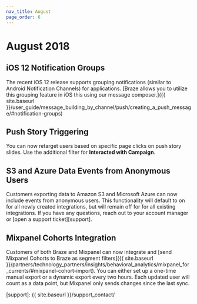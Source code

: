 ```yaml
---
nav_title: August
page_order: 6
---
```

# August 2018

## iOS 12 Notification Groups

The recent iOS 12 release supports grouping notifications (similar to Android Notification Channels) for applications. [Braze allows you to utilize this grouping feature in iOS this using our message composer.]({{ site.baseurl }}/user_guide/message_building_by_channel/push/creating_a_push_message/#notification-groups)

## Push Story Triggering

You can now retarget users based on specific page clicks on push story slides. Use the additional filter for __Interacted with Campaign__.

## S3 and Azure Data Events from Anonymous Users

Customers exporting data to Amazon S3 and Microsoft Azure can now include events from anonymous users. This functionality will default to on for all newly created integrations, but will remain off for for all existing integrations. If you have any questions, reach out to your account manager or [open a support ticket][support].

## Mixpanel Cohorts Integration

Customers of both Braze and Mixpanel can now integrate and [send Mixpanel Cohorts to Braze as segment filters]({{ site.baseurl }}/partners/technology_partners/insights/behavioral_analytics/mixpanel_for_currents/#mixpanel-cohort-import). You can either set up a one-time manual export or a dynamic export every two hours. Each updated user will count as a data point, but Mixpanel only sends changes since the last sync.

[support]: {{ site.baseurl }}/support_contact/
